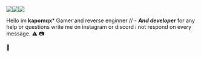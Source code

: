 ![](https://komarev.com/ghpvc/?username=your-github-username)![](https://komarev.com/ghpvc/?username=your-github-username&color=green)![](https://komarev.com/ghpvc/?username=your-github-username&style=for-the-badge)

Hello im **kapomqx*** Gamer and reverse enginner // - ***And developer*** for any help or questions write me on instagram or discord i not respond on every message. ⚠️ 📷

🥇 
